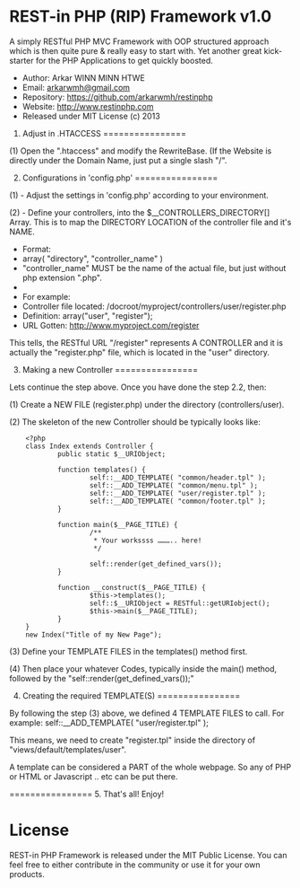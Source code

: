 REST-in PHP (RIP) Framework v1.0
================

A simply RESTful PHP MVC Framework with OOP structured approach which is then quite pure &amp; really easy to start with. Yet another great kick-starter for the PHP Applications to get quickly boosted.

 * Author: Arkar WINN MINN HTWE
 * Email: arkarwmh@gmail.com
 * Repository: https://github.com/arkarwmh/restinphp
 * Website: http://www.restinphp.com
 * Released under MIT License (c) 2013


1. Adjust in .HTACCESS
================

(1) Open the ".htaccess" and modify the RewriteBase. (If the Website is directly under the Domain Name, just put a single slash "/".

2. Configurations in 'config.php'
================

(1) - Adjust the settings in 'config.php' according to your environment.

(2) - Define your controllers, into the $__CONTROLLERS_DIRECTORY[] Array. This is to map the DIRECTORY LOCATION of the controller file and it's NAME.

 * Format:
 * array( "directory", "controller_name" )
 * "controller_name" MUST be the name of the actual file, but just without php extension ".php".
 *
 * For example:
 * Controller file located: /docroot/myproject/controllers/user/register.php
 * Definition: array("user", "register");
 * URL Gotten: http://www.myproject.com/register

This tells, the RESTful URL "/register" represents A CONTROLLER and it is actually the "register.php" file, which is located in the "user" directory.

3. Making a new Controller
================

Lets continue the step above. Once you have done the step 2.2, then:

(1) Create a NEW FILE (register.php) under the directory (controllers/user).

(2) The skeleton of the new Controller should be typically looks like:

        <?php
        class Index extends Controller {
                public static $__URIObject;
                
                function templates() {
                        self::__ADD_TEMPLATE( "common/header.tpl" );
                        self::__ADD_TEMPLATE( "common/menu.tpl" );
                        self::__ADD_TEMPLATE( "user/register.tpl" );
                        self::__ADD_TEMPLATE( "common/footer.tpl" );
                }
                
                function main($__PAGE_TITLE) {
                        /**
                         * Your workssss ……….. here!
                         */
                        
                        self::render(get_defined_vars());
                }

                function __construct($__PAGE_TITLE) {
                        $this->templates();
                        self::$__URIObject = RESTful::getURIobject();
                        $this->main($__PAGE_TITLE);
                }
        }
        new Index("Title of my New Page");

(3) Define your TEMPLATE FILES in the templates() method first.

(4) Then place your whatever Codes, typically inside the main() method, followed by the "self::render(get_defined_vars());"

4. Creating the required TEMPLATE(S)
================

By following the step (3) above, we defined 4 TEMPLATE FILES to call. For example:
self::__ADD_TEMPLATE( "user/register.tpl" );

This means, we need to create "register.tpl" inside the directory of "views/default/templates/user".

A template can be considered a PART of the whole webpage. So any of PHP or HTML or Javascript .. etc can be put there.

================
5. That's all! Enjoy!


License
================

REST-in PHP Framework is released under the MIT Public License. You can feel free to either contribute in the community or use it for your own products.

